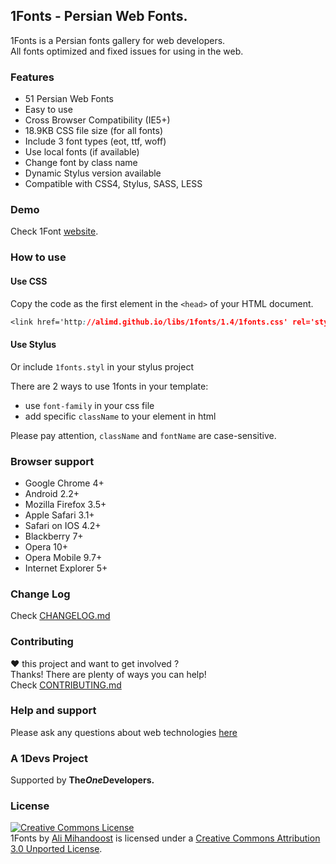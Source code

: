 [support]: http://github.com/AliMD/1Tuts/issues "http://ali.md/ask"
[changelog]: ./CHANGELOG.md "1Fonts Change log"
[contribute]: ./CONTRIBUTING.md "How to contribute"

## 1Fonts - Persian Web Fonts.
1Fonts is a Persian fonts gallery for web developers.  
All fonts optimized and fixed issues for using in the web.

### Features
* 51 Persian Web Fonts
* Easy to use
* Cross Browser Compatibility (IE5+)
* 18.9KB CSS file size (for all fonts)
* Include 3 font types (eot, ttf, woff)
* Use local fonts (if available)
* Change font by class name
* Dynamic Stylus version available
* Compatible with CSS4, Stylus, SASS, LESS

### Demo
Check 1Font [website](http://alimd.github.io/1fonts/).

### How to use

#### Use CSS
Copy the code as the first element in the `<head>` of your HTML document.
```css
<link href='http://alimd.github.io/libs/1fonts/1.4/1fonts.css' rel='stylesheet' type='text/css' />
```
#### Use Stylus 
Or include `1fonts.styl` in your stylus project

There are 2 ways to use 1fonts in your template:  
* use `font-family` in your css file
* add specific `className` to your element in html  

Please pay attention, `className` and `fontName` are case-sensitive.  

### Browser support
* Google Chrome 4+  
* Android 2.2+
* Mozilla Firefox 3.5+  
* Apple Safari 3.1+  
* Safari on IOS 4.2+
* Blackberry 7+
* Opera 10+  
* Opera Mobile 9.7+  
* Internet Explorer 5+ 

### Change Log
Check [CHANGELOG.md][changelog]  

### Contributing
**♥** this project and want to get involved ?  
Thanks! There are plenty of ways you can help!  
Check [CONTRIBUTING.md][contribute]

### Help and support
Please ask any questions about web technologies [here][support]

### A 1Devs Project
Supported by <b>The<i>One</i>Developers.</b>

### License
<a rel="license" href="http://creativecommons.org/licenses/by/3.0/deed.en_US"><img alt="Creative Commons License" style="border-width:0" src="http://i.creativecommons.org/l/by/3.0/88x31.png" /></a><br /><span xmlns:dct="http://purl.org/dc/terms/" property="dct:title">1Fonts</span> by <a xmlns:cc="http://creativecommons.org/ns#" href="http://ali.md" property="cc:attributionName" rel="cc:attributionURL">Ali Mihandoost</a> is licensed under a <a rel="license" href="http://creativecommons.org/licenses/by/3.0/deed.en_US">Creative Commons Attribution 3.0 Unported License</a>.  
